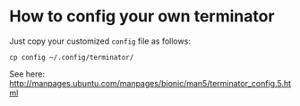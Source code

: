 # How to config your own terminator

Just copy your customized `config` file as follows:
```
cp config ~/.config/terminator/
```
See here: http://manpages.ubuntu.com/manpages/bionic/man5/terminator_config.5.html
